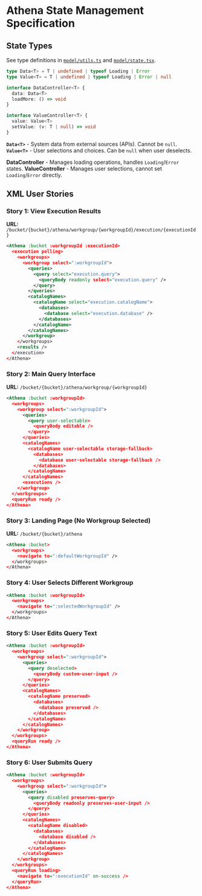 # Athena State Management Specification

## State Types

See type definitions in [`model/utils.ts`](model/utils.ts) and [`model/state.tsx`](model/state.tsx).

```typescript
type Data<T> = T | undefined | typeof Loading | Error
type Value<T> = T | undefined | typeof Loading | Error | null

interface DataController<T> {
  data: Data<T>
  loadMore: () => void
}

interface ValueController<T> {
  value: Value<T>
  setValue: (v: T | null) => void
}
```

**`Data<T>`** - System data from external sources (APIs). Cannot be `null`.
**`Value<T>`** - User selections and choices. Can be `null` when user deselects.

**DataController** - Manages loading operations, handles `Loading`/`Error` states.
**ValueController** - Manages user selections, cannot set `Loading`/`Error` directly.

## XML User Stories

### Story 1: View Execution Results

**URL:** `/bucket/{bucket}/athena/workgroup/{workgroupId}/execution/{executionId}`

```xml
<Athena :bucket :workgroupId :executionId>
  <execution polling>
    <workgroups>
      <workgroup select=":workgroupId">
        <queries>
          <query select="execution.query">
            <queryBody readonly select="execution.query" />
          </query>
        </queries>
        <catalogNames>
          <catalogName select="execution.catalogName">
            <databases>
              <database select="execution.database" />
            </databases>
          </catalogName>
        </catalogNames>
      </workgroup>
    </workgroups>
    <results />
  </execution>
</Athena>
```

### Story 2: Main Query Interface

**URL:** `/bucket/{bucket}/athena/workgroup/{workgroupId}`

```xml
<Athena :bucket :workgroupId>
  <workgroups>
    <workgroup select=":workgroupId">
      <queries>
        <query user-selectable>
          <queryBody editable />
        </query>
      </queries>
      <catalogNames>
        <catalogName user-selectable storage-fallback>
          <databases>
            <database user-selectable storage-fallback />
          </databases>
        </catalogName>
      </catalogNames>
      <executions />
    </workgroup>
  </workgroups>
  <queryRun ready />
</Athena>
```

### Story 3: Landing Page (No Workgroup Selected)

**URL:** `/bucket/{bucket}/athena`

```xml
<Athena :bucket>
  <workgroups>
    <navigate to=":defaultWorkgroupId" />
  </workgroups>
</Athena>
```

### Story 4: User Selects Different Workgroup

```xml
<Athena :bucket :workgroupId>
  <workgroups>
    <navigate to=":selectedWorkgroupId" />
  </workgroups>
</Athena>
```

### Story 5: User Edits Query Text

```xml
<Athena :bucket :workgroupId>
  <workgroups>
    <workgroup select=":workgroupId">
      <queries>
        <query deselected>
          <queryBody custom-user-input />
        </query>
      </queries>
      <catalogNames>
        <catalogName preserved>
          <databases>
            <database preserved />
          </databases>
        </catalogName>
      </catalogNames>
    </workgroup>
  </workgroups>
  <queryRun ready />
</Athena>
```

### Story 6: User Submits Query

```xml
<Athena :bucket :workgroupId>
  <workgroups>
    <workgroup select=":workgroupId">
      <queries>
        <query disabled preserves-query>
          <queryBody readonly preserves-user-input />
        </query>
      </queries>
      <catalogNames>
        <catalogName disabled>
          <databases>
            <database disabled />
          </databases>
        </catalogName>
      </catalogNames>
    </workgroup>
  </workgroups>
  <queryRun loading>
    <navigate to=":executionId" on-success />
  </queryRun>
</Athena>
```
